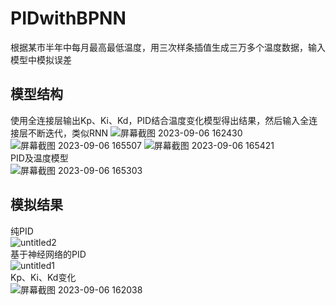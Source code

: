 # PIDwithBPNN
根据某市半年中每月最高最低温度，用三次样条插值生成三万多个温度数据，输入模型中模拟误差
## 模型结构
使用全连接层输出Kp、Ki、Kd，PID结合温度变化模型得出结果，然后输入全连接层不断迭代，类似RNN
![屏幕截图 2023-09-06 162430](https://github.com/realxmx/PIDwithBPNN/assets/95325546/321c1ccf-4833-480e-9f36-d724735dea5c)
![屏幕截图 2023-09-06 165507](https://github.com/realxmx/PIDwithBPNN/assets/95325546/e51b038b-3bfc-4518-ab3a-58e2523ed147)
![屏幕截图 2023-09-06 165421](https://github.com/realxmx/PIDwithBPNN/assets/95325546/79b9008a-5a88-45d0-b473-17190a1100ce)  
PID及温度模型  
![屏幕截图 2023-09-06 165303](https://github.com/realxmx/PIDwithBPNN/assets/95325546/cbe54ec0-c06f-41a6-a84f-33205c8fa86f)
## 模拟结果
纯PID  
![untitled2](https://github.com/realxmx/PIDwithBPNN/assets/95325546/1fcaa316-3293-4720-a5db-c73bbe1f10c3)  
基于神经网络的PID  
![untitled1](https://github.com/realxmx/PIDwithBPNN/assets/95325546/3ffe8634-96fd-401b-a3df-81553791e690)  
Kp、Ki、Kd变化  
![屏幕截图 2023-09-06 162038](https://github.com/realxmx/PIDwithBPNN/assets/95325546/52ead66b-34e8-439f-89d0-f08deebb16c1)
